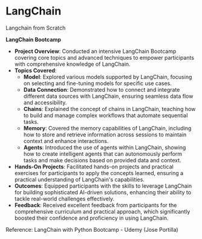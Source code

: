 # LangChain
Langchain from Scratch

**LangChain Bootcamp**

- **Project Overview**: Conducted an intensive LangChain Bootcamp covering core topics and advanced techniques to empower participants with comprehensive knowledge of LangChain.
- **Topics Covered**:
  - **Model**: Explored various models supported by LangChain, focusing on selecting and fine-tuning models for specific use cases.
  - **Data Connection**: Demonstrated how to connect and integrate different data sources with LangChain, ensuring seamless data flow and accessibility.
  - **Chains**: Explained the concept of chains in LangChain, teaching how to build and manage complex workflows that automate sequential tasks.
  - **Memory**: Covered the memory capabilities of LangChain, including how to store and retrieve information across sessions to maintain context and enhance interactions.
  - **Agents**: Introduced the use of agents within LangChain, showing how to create intelligent agents that can autonomously perform tasks and make decisions based on provided data and context.
- **Hands-On Projects**: Facilitated hands-on projects and practical exercises for participants to apply the concepts learned, ensuring a practical understanding of LangChain's capabilities.
- **Outcomes**: Equipped participants with the skills to leverage LangChain for building sophisticated AI-driven solutions, enhancing their ability to tackle real-world challenges effectively.
- **Feedback**: Received excellent feedback from participants for the comprehensive curriculum and practical approach, which significantly boosted their confidence and proficiency in using LangChain.

  
Reference:  LangChain with Python Bootcamp - Udemy (Jose Portilla) 
